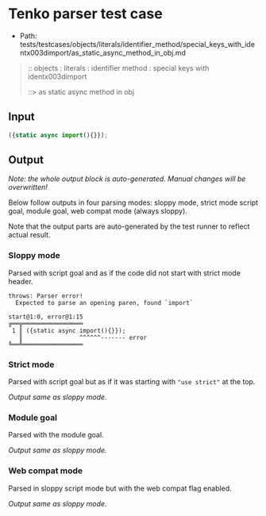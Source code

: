 # Tenko parser test case

- Path: tests/testcases/objects/literals/identifier_method/special_keys_with_identx003dimport/as_static_async_method_in_obj.md

> :: objects : literals : identifier method : special keys with identx003dimport
>
> ::> as static async method in obj

## Input

`````js
({static async import(){}});
`````

## Output

_Note: the whole output block is auto-generated. Manual changes will be overwritten!_

Below follow outputs in four parsing modes: sloppy mode, strict mode script goal, module goal, web compat mode (always sloppy).

Note that the output parts are auto-generated by the test runner to reflect actual result.

### Sloppy mode

Parsed with script goal and as if the code did not start with strict mode header.

`````
throws: Parser error!
  Expected to parse an opening paren, found `import`

start@1:0, error@1:15
╔══╦═════════════════
 1 ║ ({static async import(){}});
   ║                ^^^^^^------- error
╚══╩═════════════════

`````

### Strict mode

Parsed with script goal but as if it was starting with `"use strict"` at the top.

_Output same as sloppy mode._

### Module goal

Parsed with the module goal.

_Output same as sloppy mode._

### Web compat mode

Parsed in sloppy script mode but with the web compat flag enabled.

_Output same as sloppy mode._
